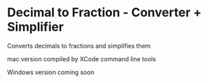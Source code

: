 # Decimal to Fraction - Converter + Simplifier
Converts decimals to fractions and simplifies them

mac version compiled by XCode command line tools

Windows version coming soon
